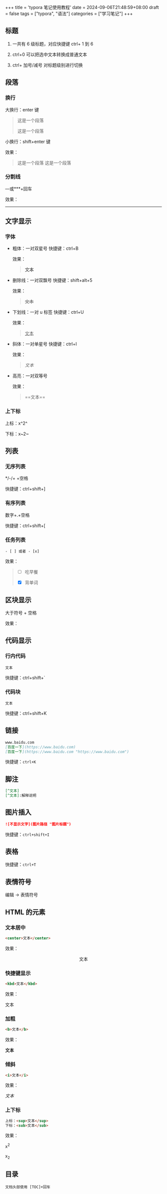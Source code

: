 +++
title = 'typora 笔记使用教程'
date = 2024-09-06T21:48:59+08:00
draft = false
tags = ["typora", "语法"]
categories = ["学习笔记"]
+++

## 标题
<!--more-->
1. 一共有 6 级标题，对应快捷键 ctrl+ 1 到 6

2. ctrl+0 可以把选中文本转换成普通文本

3. ctrl+ 加号/减号 对标题级别进行切换

## 段落

### 换行

大换行：enter 键

> 这是一个段落
>
> 这是一个段落

小换行：shift+enter 键

效果：

> 这是一个段落
> 这是一个段落

### 分割线

—或***+回车

效果：

---

## 文字显示

### 字体

* 粗体：一对双星号	快捷键：ctrl+B

    效果：

    >   **文本**

* 删除线：一对双飘号	快捷键：shift+alt+5

    效果：

    > ~~文本~~

* 下划线：一对 u 标签	快捷键：ctrl+U

    效果：

    > <u>文本</u>

* 斜体：一对单星号	快捷键：ctrl+I

    效果：

    > *文本*

* 高亮：一对双等号

    效果：

    > ==文本==

### 上下标

上标：x^2^

下标：x~2~

## 列表

### 无序列表

*/-/+ +空格

快捷键：ctrl+shift+]

### 有序列表

数字+.+空格

快捷键：ctrl+shift+[

### 任务列表

`- [ ] 或者 - [x] `

效果：

> - [ ] 吃早餐
>
> - [x] 背单词

## 区块显示

大于符号 + 空格

效果：

> >
>
> > >
>
> > > >

## 代码显示

### 行内代码

`文本` 

快捷键：ctrl+shift+`

### 代码块

``````text
文本
``````

快捷键：ctrl+shift+K

## 链接

```markdown
www.baidu.com
[百度一下](https://www.baidu.com)
[百度一下](https://www.baidu.com "https://www.baidu.com")
```

快捷键：`ctrl+K`

## 脚注

```markdown
[^文本]
[^文本]:解释说明
```

## 图片插入

```markdown
![不显示文字](图片路径 "图片标题")
```

快捷键：`ctrl+shift+I`

## 表格

快捷键：`ctrl+T`

## 表情符号

编辑 -> 表情符号

## HTML 的元素

### 文本居中

```html
<center>文本</center>
```

效果：

<center>文本</center>

### 快捷键显示

```html
<kbd>文本</kbd>
```

效果：

<kbd>文本</kbd>

### 加粗

```html
<b>文本</b>
```

效果：

<b>文本</b>

### 倾斜

```html
<i>文本</i>
```

效果：

<i>文本</i>

### 上下标

```html
上标：<sup>文本</sup>
下标：<sub>文本</sub>
```

效果：

x<sup>2</sup>

x<sub>2</sub>

## 目录

`文档头部使用 [TOC]+回车`
